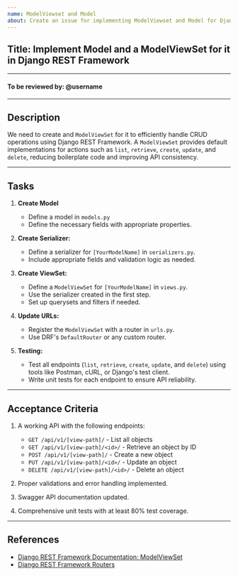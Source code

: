 ```yaml
---
name: ModelViewset and Model
about: Create an issue for implementing ModelViewset and Model for Django REST
---
```


## Title: Implement <YOUR MODEL> Model and a ModelViewSet for it in Django REST Framework

---

#### To be reviewed by: @username

---

## Description
We need to create <YOUR MODEL> and `ModelViewSet` for it to efficiently handle CRUD operations using Django REST Framework. A `ModelViewSet` provides default implementations for actions such as `list`, `retrieve`, `create`, `update`, and `delete`, reducing boilerplate code and improving API consistency.

---

## Tasks

1. **Create Model**
   - Define a model in `models.py`
   - Define the necessary fields with appropriate properties.
1. **Create Serializer:**
   - Define a serializer for `[YourModelName]` in `serializers.py`.
   - Include appropriate fields and validation logic as needed.

2. **Create ViewSet:**
   - Define a `ModelViewSet` for `[YourModelName]` in `views.py`.
   - Use the serializer created in the first step.
   - Set up querysets and filters if needed.

3. **Update URLs:**
   - Register the `ModelViewSet` with a router in `urls.py`.
   - Use DRF's `DefaultRouter` or any custom router.

4. **Testing:**
   - Test all endpoints (`list`, `retrieve`, `create`, `update`, and `delete`) using tools like Postman, cURL, or Django's test client.
   - Write unit tests for each endpoint to ensure API reliability.

---

## Acceptance Criteria

1. A working API with the following endpoints:
   - `GET /api/v1/[view-path]/` - List all objects
   - `GET /api/v1/[view-path]/<id>/` - Retrieve an object by ID
   - `POST /api/v1/[view-path]/` - Create a new object
   - `PUT /api/v1/[view-path]/<id>/` - Update an object
   - `DELETE /api/v1/[view-path]/<id>/` - Delete an object

2. Proper validations and error handling implemented.
3. Swagger API documentation updated.
4. Comprehensive unit tests with at least 80% test coverage.

---

## References

- [Django REST Framework Documentation: ModelViewSet](https://www.django-rest-framework.org/api-guide/viewsets/#modelviewset)
- [Django REST Framework Routers](https://www.django-rest-framework.org/api-guide/routers/)